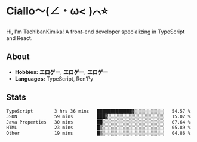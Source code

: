 # Ciallo～(∠・ω< )⌒⭐️

Hi, I'm TachibanKimika! A front-end developer specializing in TypeScript and React.

## About
- **Hobbies:** **エロゲー**, **エロゲー**, **エロゲー**
- **Languages:** TypeScript, ~~Ren’Py~~

## Stats
<!--START_SECTION:waka-->

```txt
TypeScript        3 hrs 36 mins   █████████████▓░░░░░░░░░░░   54.57 %
JSON              59 mins         ███▓░░░░░░░░░░░░░░░░░░░░░   15.02 %
Java Properties   30 mins         ██░░░░░░░░░░░░░░░░░░░░░░░   07.64 %
HTML              23 mins         █▒░░░░░░░░░░░░░░░░░░░░░░░   05.89 %
Other             19 mins         █▒░░░░░░░░░░░░░░░░░░░░░░░   04.86 %
```

<!--END_SECTION:waka-->

<!-- ![Metrics](https://metrics.lecoq.io/TachibanaKimika?template=classic&base.activity=0&base.community=0&base.repositories=0&languages=1&isocalendar=1&isocalendar.duration=half-year&languages.limit=8&languages.sections=most-used&languages.colors=github&languages.threshold=0%25&languages.indepth=false&languages.recent.load=300&languages.recent.days=14&config.timezone=Asia%2FShanghai)
 -->
